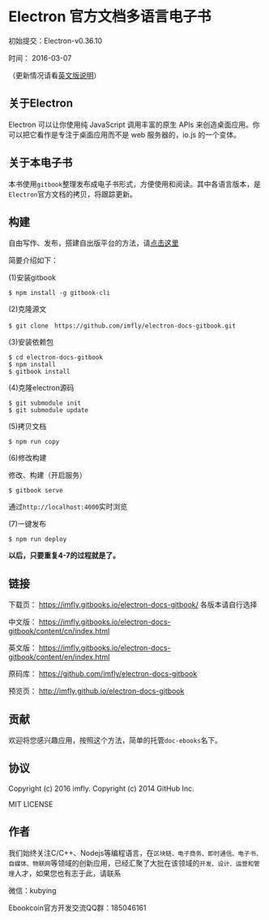 # Electron 官方文档多语言电子书

初始提交：Electron-v0.36.10

时间： 2016-03-07

（更新情况请看[英文版说明](./README.md)）

## 关于Electron

Electron 可以让你使用纯 JavaScript 调用丰富的原生 APIs 来创造桌面应用。你可以把它看作是专注于桌面应用而不是 web 服务器的，io.js 的一个变体。

## 关于本电子书

本书使用`gitbook`整理发布成电子书形式，方便使用和阅读。其中各语言版本，是`Electron`官方文档的拷贝，将跟踪更新。

## 构建

自由写作、发布，搭建自出版平台的方法，请[点击这里][self-publishing]

简要介绍如下：

(1)安装gitbook

```
$ npm install -g gitbook-cli
```

(2)克隆源文

```
$ git clone　https://github.com/imfly/electron-docs-gitbook.git
```

(3)安装依赖包

```
$ cd electron-docs-gitbook
$ npm install
$ gitbook install
```

(4)克隆electron源码

```
$ git submodule init
$ git submodule update
```

(5)拷贝文档

```
$ npm run copy
```

(6)修改构建

修改、构建（开启服务）

```
$ gitbook serve
```

通过`http://localhost:4000`实时浏览

(7)一键发布

```
$ npm run deploy
```

**以后，只要重复4-7的过程就是了。**

## 链接

下载页： https://imfly.gitbooks.io/electron-docs-gitbook/ 各版本请自行选择

中文版： https://imfly.gitbooks.io/electron-docs-gitbook/content/cn/index.html

英文版： https://imfly.gitbooks.io/electron-docs-gitbook/content/en/index.html

原码库： https://github.com/imfly/electron-docs-gitbook

预览页： http://imfly.github.io/electron-docs-gitbook

## 贡献

欢迎将您感兴趣应用，按照这个方法，简单的托管`doc-ebooks`名下。

## 协议

Copyright (c) 2016 imfly.
Copyright (c) 2014 GitHub Inc.

MIT LICENSE

## 作者

我们始终关注C/C++、Nodejs等编程语言，在`区块链、电子商务、即时通信、电子书、自媒体、物联网`等领域的创新应用，已经汇聚了大批在该领域的`开发、设计、运营和管理`人才，如果您也有志于此，请联系

微信：kubying

Ebookcoin官方开发交流QQ群：185046161

[self-publishing]: https://github.com/imfly/how-to-create-self-publishing-platform
